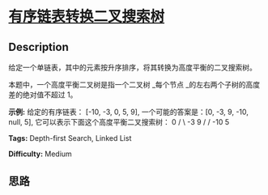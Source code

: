 # [有序链表转换二叉搜索树][title]

## Description

给定一个单链表，其中的元素按升序排序，将其转换为高度平衡的二叉搜索树。

本题中，一个高度平衡二叉树是指一个二叉树 _每个节点  _的左右两个子树的高度差的绝对值不超过 1。

**示例:**
            给定的有序链表： [-10, -3, 0, 5, 9],        一个可能的答案是：[0, -3, 9, -10, null, 5], 它可以表示下面这个高度平衡二叉搜索树：              0         / \       -3   9       /   /     -10  5    


**Tags:** Depth-first Search, Linked List

**Difficulty:** Medium

## 思路

[title]: https://leetcode-cn.com/problems/convert-sorted-list-to-binary-search-tree
